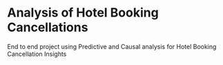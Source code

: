 # Analysis of Hotel Booking Cancellations
End to end project using Predictive and Causal analysis for Hotel Booking Cancellation Insights

